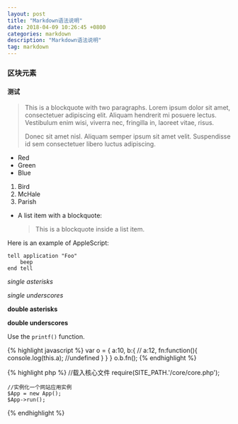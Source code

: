 ```yaml
---
layout: post
title: "Markdown语法说明"
date: 2018-04-09 10:26:45 +0800
categories: markdown
description: "Markdown语法说明"
tag: markdown
---
```


### 区块元素  

#### 测试 
> This is a blockquote with two paragraphs. Lorem ipsum dolor sit amet,
> consectetuer adipiscing elit. Aliquam hendrerit mi posuere lectus.
> Vestibulum enim wisi, viverra nec, fringilla in, laoreet vitae, risus.
> 
> Donec sit amet nisl. Aliquam semper ipsum sit amet velit. Suspendisse
> id sem consectetuer libero luctus adipiscing.

*   Red
*   Green
*   Blue

1.  Bird
2.  McHale
3.  Parish

*   A list item with a blockquote:

    > This is a blockquote
    > inside a list item.

Here is an example of AppleScript:

    tell application "Foo"
        beep
    end tell


*single asterisks*

_single underscores_

**double asterisks**

__double underscores__


Use the `printf()` function.


{% highlight javascript %}
    var o = {
        a:10,
        b:{
            // a:12,
            fn:function(){
                console.log(this.a); //undefined
            }
        }
    }
    o.b.fn();
{% endhighlight %}

{% highlight php %}
    //载入核心文件
    require(SITE_PATH.'/core/core.php');

    //实例化一个网站应用实例
    $App = new App();
    $App->run();
{% endhighlight %}